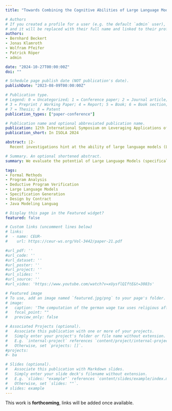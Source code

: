 ```yaml
---
title: "Towards Combining the Cognitive Abilities of Large Language Models with the Rigor of Deductive Progam Verification"

# Authors
# If you created a profile for a user (e.g. the default `admin` user), write the username (folder name) here 
# and it will be replaced with their full name and linked to their profile.
authors:
- Bernhard Beckert
- Jonas Klamroth
- Wolfram Pfeifer
- Patrick Röper
- admin

date: "2024-10-27T00:00:00Z"
doi: ""

# Schedule page publish date (NOT publication's date).
publishDate: "2023-08-09T00:00:00Z"

# Publication type.
# Legend: 0 = Uncategorized; 1 = Conference paper; 2 = Journal article;
# 3 = Preprint / Working Paper; 4 = Report; 5 = Book; 6 = Book section;
# 7 = Thesis; 8 = Patent
publication_types: ["paper-conference"]

# Publication name and optional abbreviated publication name.
publication: 12th International Symposium on Leveraging Applications of Formal Methods, Verification and Validation
publication_short: In ISOLA 2024

abstract: |2-
  Recent investigations hint at the ability of large language models (LLMs) to generate formal specifications for given program code. In this work, we systematically discuss and categorize different use cases and application scenarios that combine specification synthesis via LLMs with deductive program verification. We present preliminary quantitative experiments on the capabilities of LLMs to generate correct specifications. To this end, we use a prototypical integration of GPT (versions 3.5 and 4o) with the deductive program verifier KeY and the bounded model checker JJBMC. We evaluated our prototype on a set of Java programs that are partially annotated with specifications written in the Java Modeling Language (JML). We show that GPT 4o generates correct annotations in approximately half of all instances across the investigated scenarios. For the case of faulty specifications, we investigate how a feedback loop can help to improve the original answer. Finally, we present a vision of how Large Language Models may support rigorous formal verification of software systems and describe the necessary next steps in this direction.

# Summary. An optional shortened abstract.
summary: We evaluate the potential of Large Language Models (specifically GPT 3.5 and GPT 4o) for the generation of code annotations in the Java Modelling Language using a prototypical integration of the Java verification tools KeY and JJBMC with OpenAI's API.

tags:
- Formal Methods
- Program Analysis
- Deductive Program Verification
- Large Language Models
- Specification Generation
- Design by Contract
- Java Modeling Languag

# Display this page in the Featured widget?
featured: false

# Custom links (uncomment lines below)
# links:
#  - name: CEUR-
#    url: https://ceur-ws.org/Vol-3442/paper-21.pdf

#url_pdf: ''
#url_code: ''
#url_dataset: ''
#url_poster: ''
#url_project: ''
#url_slides: ''
#url_source: ''
#url_video: 'https://www.youtube.com/watch?v=xUysflQIftE&t=3083s'

# Featured image
# To use, add an image named `featured.jpg/png` to your page's folder. 
# image:
#   caption: 'The computation of the german wage tax uses religious affiliation as an input. This is necessary to compute the church tax. But does it inadvertedly modify other outputs?'
#   focal_point: ""
#   preview_only: false

# Associated Projects (optional).
#   Associate this publication with one or more of your projects.
#   Simply enter your project's folder or file name without extension.
#   E.g. `internal-project` references `content/project/internal-project/index.md`.
#   Otherwise, set `projects: []`.
#projects:
#- ba

# Slides (optional).
#   Associate this publication with Markdown slides.
#   Simply enter your slide deck's filename without extension.
#   E.g. `slides: "example"` references `content/slides/example/index.md`.
#   Otherwise, set `slides: ""`.
# slides: example
---
```

This work is **forthcoming**, links will be added once available.